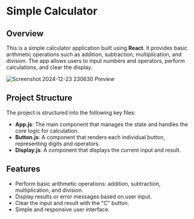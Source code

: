 # Simple Calculator

## Overview

This is a simple calculator application built using **React**. It provides basic arithmetic operations such as addition, subtraction, multiplication, and division. The app allows users to input numbers and operators, perform calculations, and clear the display.

![Screenshot 2024-12-23 230630](https://github.com/user-attachments/assets/ea1909f7-c3f3-42e8-b26d-8d2fcad264f3)
<i>Preview</i>

## Project Structure

The project is structured into the following key files:

- **App.js**: The main component that manages the state and handles the core logic for calculation.
- **Button.js**: A component that renders each individual button, representing digits and operators.
- **Display.js**: A component that displays the current input and result.

## Features

- Perform basic arithmetic operations: addition, subtraction, multiplication, and division.
- Display results or error messages based on user input.
- Clear the input and result with the "C" button.
- Simple and responsive user interface.
